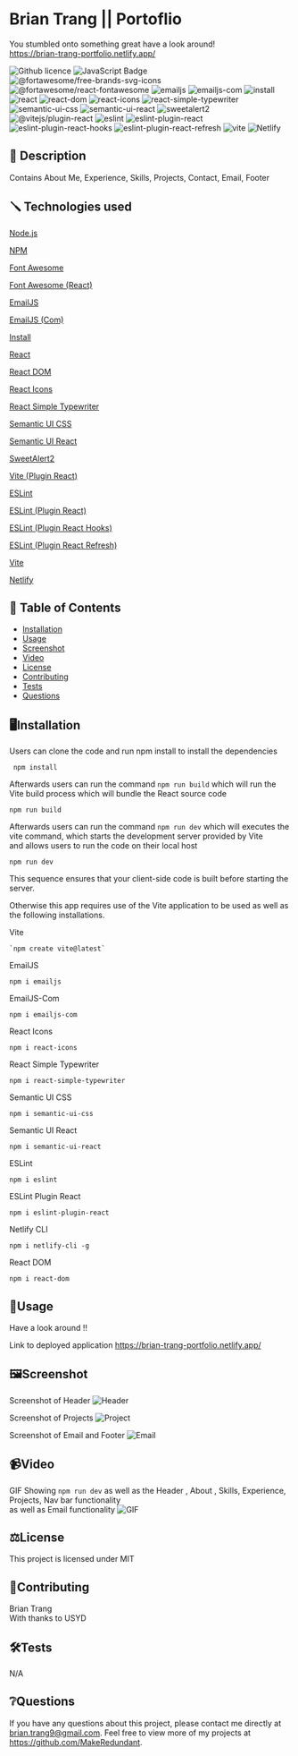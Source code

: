 # Brian Trang || Portoflio 
You stumbled onto something great have a look around!  
https://brian-trang-portfolio.netlify.app/   

![Github licence](http://img.shields.io/badge/license-MIT-blue.svg)
![JavaScript Badge](https://img.shields.io/badge/JavaScript-Latest-yellow.svg)
![@fortawesome/free-brands-svg-icons](https://img.shields.io/badge/@fortawesome/free--brands--svg--icons-^6.4.2-ff69b4.svg)
![@fortawesome/react-fontawesome](https://img.shields.io/badge/@fortawesome/react--fontawesome-^0.2.0-9acd32.svg)
![emailjs](https://img.shields.io/badge/emailjs-^4.0.3-ffa500.svg)
![emailjs-com](https://img.shields.io/badge/emailjs--com-^3.2.0-00ced1.svg)
![install](https://img.shields.io/badge/install-^0.13.0-32cd32.svg)
![react](https://img.shields.io/badge/react-^18.2.0-ffa07a.svg)
![react-dom](https://img.shields.io/badge/react--dom-^18.2.0-40e0d0.svg)
![react-icons](https://img.shields.io/badge/react--icons-^4.11.0-8a2be2.svg)
![react-simple-typewriter](https://img.shields.io/badge/react--simple--typewriter-^5.0.1-00ff7f.svg)
![semantic-ui-css](https://img.shields.io/badge/semantic--ui--css-^2.5.0-ffa500.svg)
![semantic-ui-react](https://img.shields.io/badge/semantic--ui--react-^2.1.4-87ceeb.svg)
![sweetalert2](https://img.shields.io/badge/sweetalert2-^11.7.32-ff4500.svg)
![@vitejs/plugin-react](https://img.shields.io/badge/@vitejs/plugin--react-^4.0.3-4169e1.svg)
![eslint](https://img.shields.io/badge/eslint-^8.45.0-32cd32.svg)
![eslint-plugin-react](https://img.shields.io/badge/eslint--plugin--react-^7.32.2-00ff00.svg)
![eslint-plugin-react-hooks](https://img.shields.io/badge/eslint--plugin--react--hooks-^4.6.0-ff6347.svg)
![eslint-plugin-react-refresh](https://img.shields.io/badge/eslint--plugin--react--refresh-^0.4.3-ffa07a.svg)
![vite](https://img.shields.io/badge/vite-^4.4.5-9400d3.svg)
![Netlify](https://img.shields.io/badge/Netlify-00C7B7?style=for-the-badge&logo=netlify&logoColor=white)

## 📄 Description 
Contains About Me, Experience, Skills, Projects, Contact, Email, Footer 
## 🪛 Technologies used 
<p><a href="https://nodejs.org/">Node.js</a></p>
<p><a href="https://www.npmjs.com/">NPM</a></p>
<p><a href="https://fontawesome.com/">Font Awesome</a></p>
<p><a href="https://fontawesome.com/">Font Awesome (React)</a></p>
<p><a href="https://www.emailjs.com/">EmailJS</a></p>
<p><a href="https://www.emailjs.com/">EmailJS (Com)</a></p>
<p><a href="https://www.npmjs.com/package/install">Install</a></p>
<p><a href="https://reactjs.org/">React</a></p>
<p><a href="https://reactjs.org/">React DOM</a></p>
<p><a href="https://react-icons.github.io/react-icons/">React Icons</a></p>
<p><a href="https://www.npmjs.com/package/react-simple-typewriter">React Simple Typewriter</a></p>
<p><a href="https://semantic-ui.com/">Semantic UI CSS</a></p>
<p><a href="https://react.semantic-ui.com/">Semantic UI React</a></p>
<p><a href="https://sweetalert2.github.io/">SweetAlert2</a></p>
<p><a href="https://github.com/vitejs/vite">Vite (Plugin React)</a></p>
<p><a href="https://eslint.org/">ESLint</a></p>
<p><a href="https://eslint.org/">ESLint (Plugin React)</a></p>
<p><a href="https://www.npmjs.com/package/eslint-plugin-react-hooks">ESLint (Plugin React Hooks)</a></p>
<p><a href="https://www.npmjs.com/package/eslint-plugin-react-refresh">ESLint (Plugin React Refresh)</a></p>
<p><a href="https://vitejs.dev/">Vite</a></p>
<p><a href="https://www.netlify.com/">Netlify</a></p>

  
## 📓 Table of Contents
- [Installation](#%EF%B8%8FInstallation)
- [Usage](#Usage)
- [Screenshot](#%EF%B8%8FScreenshot)
- [Video](#Video)
- [License](#%EF%B8%8FLicense)
- [Contributing](#Contributing)
- [Tests](#%EF%B8%8FTests)
- [Questions](#Questions)
    
## 🖥️Installation 

Users can clone the code and run npm install to install the dependencies
```pip
 npm install 
```

Afterwards users can run the command ```npm run build``` which will run the Vite build process which will bundle the React source code
```pip
npm run build
```

Afterwards users can run the command ```npm run dev``` which will executes the vite command, which starts the development server provided by Vite  
and allows users to run the code on their local host
```pip
npm run dev
```
This sequence ensures that your client-side code is built before starting the server.


Otherwise this app requires use of the Vite application to be used as well as the following installations.

Vite
```pip
`npm create vite@latest`
```

EmailJS
```pip
npm i emailjs
```

EmailJS-Com
```pip
npm i emailjs-com
```

React Icons
```pip
npm i react-icons
```

React Simple Typewriter
```pip
npm i react-simple-typewriter
```

Semantic UI CSS
```pip
npm i semantic-ui-css
```

Semantic UI React
```pip
npm i semantic-ui-react
```

ESLint
```pip
npm i eslint
```

ESLint Plugin React
```pip
npm i eslint-plugin-react
```

Netlify CLI
```pip
npm i netlify-cli -g
```

React DOM
```pip
npm i react-dom
```
  
## 💬Usage 

Have a look around !!

Link to deployed application
https://brian-trang-portfolio.netlify.app/


## 🖼️Screenshot
Screenshot of Header
![Header](./assets/Header.png)

Screenshot of Projects
![Project](./assets/Projects.png)

Screenshot of Email and Footer
![Email](./assets/Email%20and%20footer.png)

## 📹Video
GIF Showing ```npm run dev``` as well as the Header , About , Skills, Experience, Projects, Nav bar functionality  
as well as Email functionality
![GIF](./assets/Brian_website_React.gif)

  
## ⚖️License 
This project is licensed under MIT
  
## 🤝Contributing 
Brian Trang  
With thanks to USYD
  
## 🛠️Tests
N/A
 
## ❔Questions
If you have any questions about this project, please contact me directly at brian.trang9@gmail.com. Feel free to view more of my projects at https://github.com/MakeRedundant.